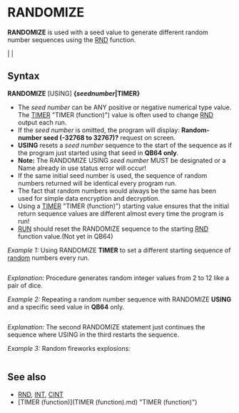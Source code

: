 # RANDOMIZE

**RANDOMIZE** is used with a seed value to generate different random number sequences using the [RND](RND.md) function.

  

|  |

## Syntax

**RANDOMIZE** [USING] **{*seednumber*|TIMER}**
  

* The *seed number* can be ANY positive or negative numerical type value. The [TIMER](TIMER.md) "TIMER (function)") value is often used to change [RND](RND.md) output each run.
* If the *seed number* is omitted, the program will display: **Random-number seed (-32768 to 32767)?** request on screen.
* **USING** resets a *seed number* sequence to the start of the sequence as if the program just started using that seed in **QB64 only**.
* **Note:** The RANDOMIZE USING *seed number* MUST be designated or a Name already in use status error will occur!
* If the same initial seed number is used, the sequence of random numbers returned will be identical every program run.
* The fact that random numbers would always be the same has been used for simple data encryption and decryption.
* Using a [TIMER](TIMER.md) "TIMER (function)") starting value ensures that the initial return sequence values are different almost every time the program is run!
* [RUN](RUN.md) should reset the RANDOMIZE sequence to the starting [RND](RND.md) function value.(Not yet in QB64)

  

*Example 1:* Using RANDOMIZE **TIMER** to set a different starting sequence of [random](random.md) numbers every run.

``` RANDOMIZE [TIMER](TIMER.md) "TIMER (function)") [DO](DO.md) randnum% = INT([RND](RND.md) * 11) + 2  'add one to multiplier as INT rounds down and never equals 10 PRINT randnum% K$ = [INPUT$](INPUT$.md)(1) [LOOP](LOOP.md) [UNTIL](UNTIL.md) [UCASE$](UCASE$.md)(K$) = "Q"  'q = quit [END](END.md)  
```

*Explanation:* Procedure generates random integer values from 2 to 12 like a pair of dice.
  

*Example 2:* Repeating a random number sequence with RANDOMIZE **USING** and a specific seed value in **QB64** only.

``` seed = 10 RANDOMIZE seed Print7 RANDOMIZE seed Print7 [PRINT](PRINT.md) "Press a key to start sequence over!" K$ = [INPUT$](INPUT$.md)(1) RANDOMIZE **USING** seed Print7  [SUB](SUB.md) Print7 [FOR](FOR.md) r = 1 TO 7   [PRINT](PRINT.md) [RND](RND.md); [NEXT](NEXT.md) [PRINT](PRINT.md): [PRINT](PRINT.md) [END SUB](END SUB.md)  
```

*Explanation:* The second RANDOMIZE statement just continues the sequence where USING in the third restarts the sequence.
  

*Example 3:* Random fireworks explosions:

``` RANDOMIZE [TIMER](TIMER.md) "TIMER (function)") [DEFINT](DEFINT.md) A-Z  [TYPE](TYPE.md) ftype     vx [AS](AS.md) [SINGLE](SINGLE.md)     vy [AS](AS.md) [SINGLE](SINGLE.md) [END](END.md) [TYPE](TYPE.md) [DIM](DIM.md) frag(500) [AS](AS.md) ftype 'fragments  [DIM](DIM.md) pi [AS](AS.md) [SINGLE](SINGLE.md) pi = 3.141593  [DIM](DIM.md) x [AS](AS.md) [SINGLE](SINGLE.md), y [AS](AS.md) [SINGLE](SINGLE.md) [DIM](DIM.md) t [AS](AS.md) [SINGLE](SINGLE.md), g [AS](AS.md) [SINGLE](SINGLE.md), p [AS](AS.md) [SINGLE](SINGLE.md) t = 0 g = 0.4 'gravity p = 15 'explosion power  sw = 800 sh = 600  [SCREEN](SCREEN.md) [_NEWIMAGE](_NEWIMAGE.md)(sw, sh, 32)  DO     [FOR](FOR.md) i = 0 [TO](TO.md) [UBOUND](UBOUND.md)(frag)         frag(i).vx = [RND](RND.md) * [COS](COS.md)(2 * pi * [RND](RND.md))         frag(i).vy = [RND](RND.md) * [SIN](SIN.md)(2 * pi * [RND](RND.md))     [NEXT](NEXT.md)      x = sw * [RND](RND.md)     y = sh * [RND](RND.md)      [FOR](FOR.md) t = 0 [TO](TO.md) 25 [STEP](STEP.md) 0.1         [LINE](LINE.md) (0, 0)-(sw, sh), [_RGB](_RGB.md)(0, 0, 0), BF         [FOR](FOR.md) i = 0 [TO](TO.md) [UBOUND](UBOUND.md)(frag)             [PSET](PSET.md) (x + t * p * frag(i).vx, y + t * p * frag(i).vy + g * t * t), [_RGB](_RGB.md)(255, 255, 0)         [NEXT](NEXT.md)         [_DISPLAY](_DISPLAY.md)         [_LIMIT](_LIMIT.md) 150          [IF](IF.md) [_KEYHIT](_KEYHIT.md) = -27 [THEN](THEN.md) [EXIT DO](EXIT DO.md)     [NEXT](NEXT.md) [LOOP](LOOP.md) [SYSTEM](SYSTEM.md)  
```

  

## See also

* [RND](RND.md), [INT](INT.md), [CINT](CINT.md)
* [TIMER (function)](TIMER (function).md) "TIMER (function)")

  
